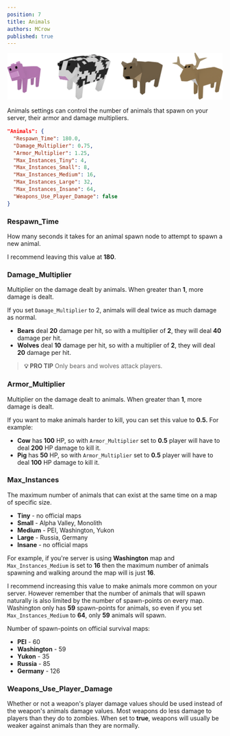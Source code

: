```yaml
---
position: 7
title: Animals
authors: MCrow
published: true
---
```


![](assets/animals.png)

Animals settings can control the number of animals that spawn on your server, their armor and damage multipliers.

```json
"Animals": {
  "Respawn_Time": 180.0,
  "Damage_Multiplier": 0.75,
  "Armor_Multiplier": 1.25,
  "Max_Instances_Tiny": 4,
  "Max_Instances_Small": 8,
  "Max_Instances_Medium": 16,
  "Max_Instances_Large": 32,
  "Max_Instances_Insane": 64,
  "Weapons_Use_Player_Damage": false
}
```

### Respawn_Time
How many seconds it takes for an animal spawn node to attempt to spawn a new animal.  

I recommend leaving this value at **180**.

### Damage_Multiplier
Multiplier on the damage dealt by animals. When greater than **1**, more damage is dealt.  

If you set `Damage_Multiplier` to 2, animals will deal twice as much damage as normal. 
- **Bears** deal **20** damage per hit, so with a multiplier of **2**, they will deal **40** damage per hit.
- **Wolves** deal **10** damage per hit, so with a multiplier of **2**, they will deal **20** damage per hit.

> **💡 PRO TIP**
> Only bears and wolves attack players.

### Armor_Multiplier
Multiplier on the damage dealt to animals. When greater than **1**, more damage is dealt. 

If you want to make animals harder to kill, you can set this value to **0.5.** For example:
- **Cow** has **100** HP, so with `Armor_Multiplier` set to **0.5** player will have to deal **200** HP damage to kill it.
- **Pig** has **50** HP, so with `Armor_Multiplier` set to **0.5** player will have to deal **100** HP damage to kill it.

### Max_Instances
The maximum number of animals that can exist at the same time on a map of specific size.

- **Tiny** - no official maps
- **Small** - Alpha Valley, Monolith
- **Medium** - PEI, Washington, Yukon
- **Large** - Russia, Germany
- **Insane** - no official maps

For example, if you're server is using **Washington** map and `Max_Instances_Medium` is set to **16** then the maximum number of animals spawning and walking around the map will is just **16**.

I recommend increasing this value to make animals more common on your server. However remember that the number of animals that will spawn naturally is also limited by the number of spawn-points on every map. Washington only has **59** spawn-points for animals, so even if you set `Max_Instances_Medium` to **64**, only **59** animals will spawn.

Number of spawn-points on official survival maps:
- **PEI** - 60
- **Washington** - 59
- **Yukon** - 35
- **Russia** - 85
- **Germany** - 126

### Weapons_Use_Player_Damage
Whether or not a weapon's player damage values should be used instead of the weapon's animals damage values. Most weapons do less damage to players than they do to zombies. When set to **true**, weapons will usually be weaker against animals than they are normally. 